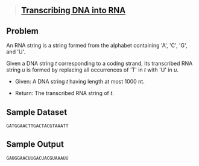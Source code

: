 
> [Transcribing DNA into RNA](http://rosalind.info/problems/rna/)
> ------------------------------------------


Problem
-------

An RNA string is a string formed from the alphabet containing 'A', 'C', 'G', and 'U'.

Given a DNA string *t* corresponding to a coding strand, its transcribed RNA string *u* is formed by replacing all occurrences of 'T' in *t* with 'U' in *u*.

 - Given: A DNA string *t* having length at most 1000 nt.

 - Return: The transcribed RNA string of *t*.

Sample Dataset
--------------

    GATGGAACTTGACTACGTAAATT

Sample Output
-------------

    GAUGGAACUUGACUACGUAAAUU